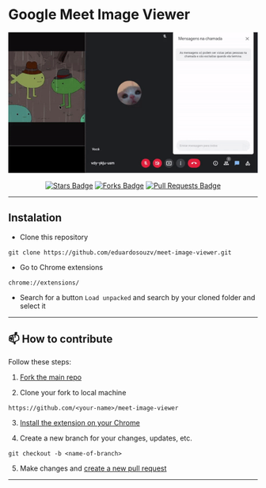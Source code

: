 # Google Meet Image Viewer

<p align="center">
  <img src="demo.gif" alt="Sublime's custom image"/>
</p>

<div align="center">
<a href="https://github.com/eduardosouzv/meet-image-viewer/stargazers"><img src="https://img.shields.io/github/stars/eduardosouzv/meet-image-viewer" alt="Stars Badge"/></a>
<a href="https://github.com/eduardosouzv/meet-image-viewer/network/members"><img src="https://img.shields.io/github/forks/eduardosouzv/meet-image-viewer" alt="Forks Badge"/></a>
<a href="https://github.com/eduardosouzv/meet-image-viewer/pulls"><img src="https://img.shields.io/github/issues-pr/eduardosouzv/meet-image-viewer" alt="Pull Requests Badge"/></a>
</div>

<hr />

## Instalation

- Clone this repository

```
git clone https://github.com/eduardosouzv/meet-image-viewer.git
```

- Go to Chrome extensions

```
chrome://extensions/
```

- Search for a button `Load unpacked` and search by your cloned folder and select it

<hr />

## 📫 How to contribute

Follow these steps:

1. <a href="https://github.com/eduardosouzv/meet-image-viewer/fork">Fork the main repo</a>

2. Clone your fork to local machine

```
https://github.com/<your-name>/meet-image-viewer
```

3. [Install the extension on your Chrome](#Instalation)

4. Create a new branch for your changes, updates, etc.

```
git checkout -b <name-of-branch>
```

5. Make changes and <a href="https://opensource.com/article/19/7/create-pull-request-github">create a new pull request</a>

<hr />
